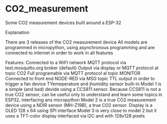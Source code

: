 # CO2_measurement
Some CO2 measurement devices built around a ESP-32

Explanation

There are 3 releases of the CO2 measurement device
All models are programmed in micropython, using asynchronous programming and are connected to internet in order to work in all features

Features:
Connected to a WiFI network
MQTT protocol via test.mosquitto.org broker (default)
Output via display or MQTT protocol at topic CO2
Full programable via MQTT protocol al topic MONITOR
Connected to front end NODE-RED via MSG topic 
TTL output in order to trigger a fan device 
TYemeperature and jhumidity sensor built-in
Model 1 is a simple (and bad) devide using a CCS811 sensor. Because CCS811 is not a true CO2 sensor, can be useful only to understand and learn some topics in ESP32, interfacing ans micropython
Model 2 is a true CO2 measurement device using a NDIR sensor (MH-Z19B), a true CO2 sensor. Display is a OLED 128 x 64 using SPI interface
Model 3 is very close to model 2 but it uses a TFT-color display interfaced via I2C and with 128x128 pixels
